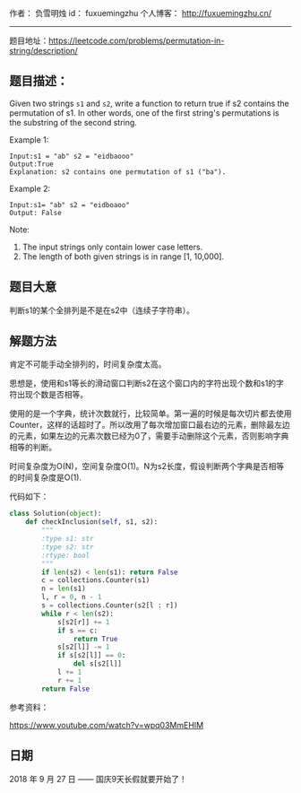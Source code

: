 作者： 		负雪明烛 
id：				fuxuemingzhu
个人博客：	http://fuxuemingzhu.cn/

---

题目地址：https://leetcode.com/problems/permutation-in-string/description/

## 题目描述：

Given two strings ``s1`` and ``s2``, write a function to return true if s2 contains the permutation of s1. In other words, one of the first string's permutations is the substring of the second string.

Example 1:

    Input:s1 = "ab" s2 = "eidbaooo"
    Output:True
    Explanation: s2 contains one permutation of s1 ("ba").

Example 2:

    Input:s1= "ab" s2 = "eidboaoo"
    Output: False

Note:

1. The input strings only contain lower case letters.
1. The length of both given strings is in range [1, 10,000].

## 题目大意

判断s1的某个全排列是不是在s2中（连续子字符串）。

## 解题方法

肯定不可能手动全排列的，时间复杂度太高。

思想是，使用和s1等长的滑动窗口判断s2在这个窗口内的字符出现个数和s1的字符出现个数是否相等。

使用的是一个字典，统计次数就行，比较简单。第一遍的时候是每次切片都去使用Counter，这样的话超时了。所以改用了每次增加窗口最右边的元素，删除最左边的元素，如果左边的元素次数已经为0了，需要手动删除这个元素，否则影响字典相等的判断。

时间复杂度为O(N)，空间复杂度O(1)。N为s2长度，假设判断两个字典是否相等的时间复杂度是O(1).

代码如下：

```python
class Solution(object):
    def checkInclusion(self, s1, s2):
        """
        :type s1: str
        :type s2: str
        :rtype: bool
        """
        if len(s2) < len(s1): return False
        c = collections.Counter(s1)
        n = len(s1)
        l, r = 0, n - 1
        s = collections.Counter(s2[l : r])
        while r < len(s2):
            s[s2[r]] += 1
            if s == c:
                return True
            s[s2[l]] -= 1
            if s[s2[l]] == 0:
                del s[s2[l]]
            l += 1
            r += 1
        return False
```

参考资料：

https://www.youtube.com/watch?v=wpq03MmEHIM

## 日期

2018 年 9 月 27 日 —— 国庆9天长假就要开始了！
